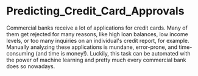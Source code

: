# Predicting_Credit_Card_Approvals
Commercial banks receive a lot of applications for credit cards. 
Many of them get rejected for many reasons, like high loan balances, low income levels, or too many inquiries on an individual's credit report, for example. 
Manually analyzing these applications is mundane, error-prone, and time-consuming (and time is money!). 
Luckily, this task can be automated with the power of machine learning and pretty much every commercial bank does so nowadays.
